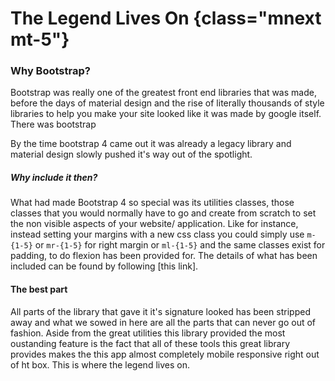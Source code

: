 # The Legend Lives On {class="mnext mt-5"}

### Why Bootstrap?

Bootstrap was really one of the greatest front end libraries that was made, before the days of material design and the rise of literally thousands of style libraries to help you make your site looked like it was made by google itself. There was bootstrap 
  
By the time bootstrap 4 came out it was already a legacy library and material design slowly pushed it's way out of the spotlight.

##### Why include it then?

What had made Bootstrap 4 so special was its utilities classes, those classes that you would normally have to go and create from scratch to set the non visible aspects of your website/ application. Like for instance, instead setting your margins with a new css class you could simply use `m-{1-5}` or `mr-{1-5}` for right margin or `ml-{1-5}` and the same classes exist for padding, to do flexion has been provided for. The details of what has been included can be found by following [this link].

#### The best part

All parts of the library that gave it it's signature looked has been stripped away and what we sowed in here are all the parts that can never go out of fashion. Aside from the great utilities this library provided the most oustanding feature is the fact that all of these tools this great library provides makes the this app almost completely mobile responsive right out of ht box. This is where the legend lives on. 